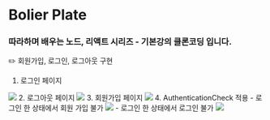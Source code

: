 # Bolier Plate
### 따라하며 배우는 노드, 리액트 시리즈 - 기본강의 클론코딩 입니다.
✏️ 회원가입, 로그인, 로그아웃 구현
1. 로그인 페이지
<img src="https://blog.kakaocdn.net/dn/pT6Yr/btsI0RFzGEb/iaxRBC2BOlbrSfMcSxggSK/img.gif">
2. 로그아웃 페이지
<img src="https://blog.kakaocdn.net/dn/XfcFS/btsI1feWCQg/aBGIkO9Fkua1aKKAhThcl0/img.gif">
3. 회원가입 페이지
<img src="https://blog.kakaocdn.net/dn/L7TsM/btsI02NDQ4w/r1yejXo8AL8RAiPNGYz0g1/img.gif">
4. AuthenticationCheck 적용
- 로그인 한 상태에서 회원 가입 불가
<img src="https://blog.kakaocdn.net/dn/b5bOH3/btsIZYZ4mMC/9mwD0s29MNwE7KIn9iOKw1/img.gif">
- 로그인 한 상태에서 로그인 불가
<img src="https://blog.kakaocdn.net/dn/Ny7ry/btsI0FL78w8/fWIXK38DtSIPqOhyncAAKK/img.gif">
